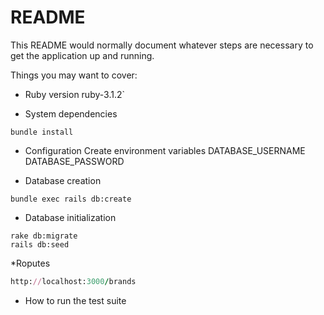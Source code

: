 # README

This README would normally document whatever steps are necessary to get the
application up and running.

Things you may want to cover:

* Ruby version
ruby-3.1.2`

* System dependencies
```terminal
bundle install
```

* Configuration
Create environment variables
DATABASE_USERNAME
DATABASE_PASSWORD

* Database creation
```terminal
bundle exec rails db:create
```

* Database initialization
```terminal
rake db:migrate
rails db:seed
```

*Roputes
```Ruby
http://localhost:3000/brands
```

* How to run the test suite

